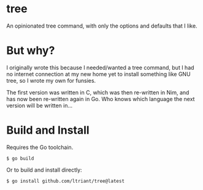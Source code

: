 # tree

An opinionated tree command, with only the options and defaults that I like.

# But why?

I originally wrote this because I needed/wanted a tree command, but I had no internet connection at my new home yet to install something like GNU tree, so I wrote my own for funsies.

The first version was written in C, which was then re-written in Nim, and has now been re-written again in Go. Who knows which language the next version will be written in...

# Build and Install

Requires the Go toolchain.

```
$ go build
```

Or to build and install directly:

```
$ go install github.com/ltriant/tree@latest
```
